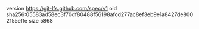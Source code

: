 version https://git-lfs.github.com/spec/v1
oid sha256:05583ad58ec3f70df80488f56198afcd277ac8ef3eb9e1a8427de8002155effe
size 5868
